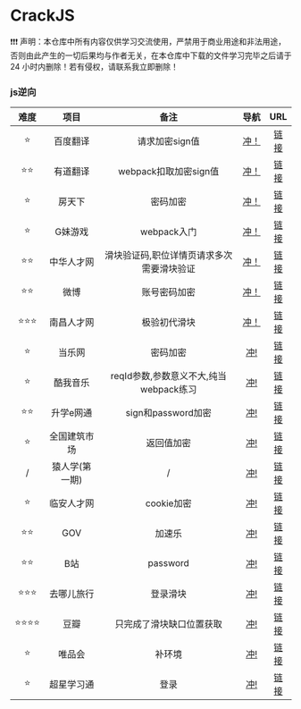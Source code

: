 # CrackJS
❗❗❗ 声明：本仓库中所有内容仅供学习交流使用，严禁用于商业用途和非法用途，否则由此产生的一切后果均与作者无关，在本仓库中下载的文件学习完毕之后请于 24 小时内删除！若有侵权，请联系我立即删除！

### js逆向



| 难度 |    项目    |                   备注                    |          导航           |                             URL                              |
| :--: | :--------: | :---------------------------------------: | :---------------------: | :----------------------------------------------------------: |
|  ⭐   |  百度翻译  |              请求加密sign值               |  [冲！](./01_百度翻译)  |               [链接](https://fanyi.baidu.com)                |
|  ⭐⭐  |  有道翻译  |           webpack扣取加密sign值           |  [冲！](./02_有道翻译)  |          [链接](http://fanyi.youdao.com/index.html)          |
|  ⭐   |   房天下   |                 密码加密                  |   [冲！](./03_房天下)   |              [链接](https://passport.fang.com/)              |
|  ⭐   |  G妹游戏   |                webpack入门                |  [冲！](./04_G妹游戏)   |              [链接](https://passport.gm99.com/)              |
|  ⭐⭐  | 中华人才网 | 滑块验证码,职位详情页请求多次需要滑块验证 | [冲！](./05_中华人才网) | [链接](http://www.zhrc.com/CompanyDetail.aspx?id=2622#1090265) |
|  ⭐⭐  |    微博    |               账号密码加密                |    [冲！](./06_微博)    | [链接](https://www.weibo.com/login.php/#_loginLayer_1701750554284) |
| ⭐⭐⭐  | 南昌人才网 |            极验初代滑块             | [冲！](./07_南昌人才网) | [链接](https://www.ncrczpw.com/index.php?m=&c=members&a=login) |
|  ⭐   |   当乐网   |                 密码加密                  |    [冲!](08_当乐网)     |         [链接](https://oauth.d.cn/auth/goLogin.html)         |
|  ⭐   |  酷我音乐  |  reqId参数,参数意义不大,纯当webpack练习   |   [冲!](09_酷我音乐)    |                   [链接](https://kuwo.cn/)                   |
| ⭐⭐ | 升学e网通 | sign和password加密 | [冲!](./10_升学e网通) | [链接](https://www.ewt360.com/site-www/home/page) |
|  ⭐  | 全国建筑市场 | 返回值加密 | [冲!](./10_全国建筑市场) | [链接](https://jzsc.mohurd.gov.cn/data/company) |
| / | 猿人学(第一期) | / | [冲!](./12_猿人学系列(第一期)) | [链接](https://match.yuanrenxue.cn) |
| ⭐ | 临安人才网 | cookie加密 | [冲!](./13_临安人才网) | [链接](https://www.lazpw.cn/) |
| ⭐⭐ | GOV | 加速乐 | [冲!](./14_gov) | [链接](https://www.mps.gov.cn/n2254098/n4904352/index_3497341_74.html) |
| ⭐⭐ | B站 | password | [冲!](./15_Bilibili) | [链接](https://space.bilibili.com) |
| ⭐⭐⭐ | 去哪儿旅行 | 登录滑块 | [冲!](./16_去哪儿旅行) | [链接](https://user.qunar.com/passport/login.jsp) |
| ⭐⭐⭐⭐ | 豆瓣 | 只完成了滑块缺口位置获取 | [冲!](./17_豆瓣) | [链接](https://www.douban.com/)|
| ⭐ | 唯品会 | 补环境 | [冲!](./18_唯品会) | [链接](https://category.vip.com/)|
| ⭐ | 超星学习通 | 登录 | [冲!](./19_超星学习通) | [链接](https://passport2.chaoxing.com/)|





